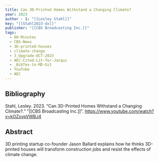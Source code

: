 ```yaml
---
title: Can 3D-Printed Homes Withstand a Changing Climate?
year: 2023
author - 1: "[[Lesley Stahl]]"
key: "[[Stahl2023-dx]]"
publisher: "[[CBS Broadcasting Inc.]]"
tags:
  - 60-Minutes
  - CBS-News
  - 3D-printed-houses
  - climate-change
  - 3_Upgrade-OCT-2023
  - AEC-Cited-Lit-for-Jacqui
  - _BibTex-to-MD-Git
  - YouTube
  - AEC
---
```


## Bibliography
Stahl, Lesley. 2023. “Can 3D-Printed Homes Withstand a Changing Climate?.” "[[CBS Broadcasting Inc.]]". https://www.youtube.com/watch?v=kOZxvpVWBJ4

## Abstract
3D printing startup co-founder Jason Ballard explains how he thinks 3D-printed houses will transform construction jobs and resist the effects of climate change.